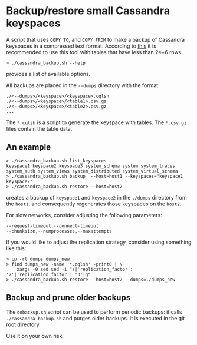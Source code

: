 # Backup/restore small Cassandra keyspaces

A script that uses `COPY TO`, and `COPY FROM` to make a backup of
Cassandra keyspaces in a compressed text format. According to
[this](https://docs.datastax.com/en/cql-oss/3.x/cql/cql_reference/cqlshCopy.html)
it is recommended to use this tool with tables that have less than
2e+6 rows.

```
> ./cassandra_backup.sh --help
```
provides a list of available options.

All backups are placed in the `--dumps` directory with the format:
```
./<--dumps>/<keyspace>/<keyspace>.cqlsh
./<--dumps>/<keyspace>/<table1>.csv.gz
./<--dumps>/<keyspace>/<table2>.csv.gz
...
```
The `*.cqlsh` is a script to generate the keyspace with tables. The
`*.csv.gz` files contain the table data.

## An example

```
> ./cassandra_backup.sh list_keyspaces
keyspace1 keyspace2 keyspace3 system_schema system system_traces system_auth system_views system_distributed system_virtual_schema
> ./cassandra_backup.sh backup  --host=host1 --keyspaces="keyspace1 keyspace2"
> ./cassandra_backup.sh restore --host=host2
```
creates a backup of `keyspace1` and `keyspace2` in the `./dumps`
directory from the `host1`, and consequently regenerates those
keyspaces on the `host2`.

For slow networks, consider adjusting the following parameters:
```
--request-timeout,--connect-timeout
--chunksize,--numprocesses,--maxattempts
```

If you would like to adjust the replication strategy, consider using
something like this:
```
> cp -rl dumps dumps_new
> find dumps_new -name '*.cqlsh' -print0 | \
    xargs -0 sed sed -i "s|'replication_factor': '2'|'replication_factor': '3'|g"
> ./cassandra_backup.sh restore --host=host2 --dumps=./dumps_new
```

## Backup and prune older backups

The `dobackup.sh` script can be used to perform periodic backups: it
calls `./cassandra_backup.sh` and purges older backups. It is executed
in the git root directory.

Use it on your own risk.
